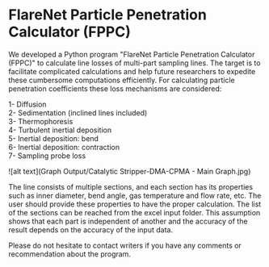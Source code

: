 # FlareNet Particle Penetration Calculator (FPPC)

We developed a Python program "FlareNet Particle Penetration Calculator (FPPC)" to calculate line losses of multi-part sampling lines. The target is to facilitate complicated calculations and help future researchers to expedite these cumbersome computations efficiently. For calculating particle penetration coefficients these loss mechanisms are considered:

1-	Diffusion<br />
2-	Sedimentation (inclined lines included)<br />
3-	Thermophoresis<br />
4-	Turbulent inertial deposition<br />
5-	Inertial deposition: bend<br />
6-	Inertial deposition: contraction<br />
7-	Sampling probe loss

![alt text](Graph Output/Catalytic Stripper-DMA-CPMA - Main Graph.jpg)

The line consists of multiple sections, and each section has its properties such as inner diameter, bend angle, gas temperature and flow rate, etc. The user should provide these properties to have the proper calculation. The list of the sections can be reached from the excel input folder. This assumption shows that each part is independent of another and the accuracy of the result depends on the accuracy of the input data.

Please do not hesitate to contact writers if you have any comments or recommendation about the program.
